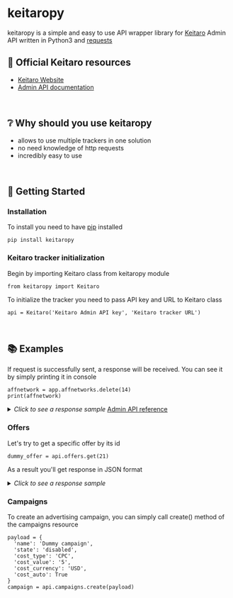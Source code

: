 # keitaropy
keitaropy is a simple and easy to use API wrapper library for [Keitaro](https://keitaro.io/) Admin API written in Python3 and [requests](https://pypi.org/project/requests/)
## 📄 Official Keitaro resources
* [Keitaro Website](https://keitaro.io/)
* [Admin API documentation](https://admin-api.docs.keitaro.io/)
<br />

## ❔ Why should you use keitaropy
* allows to use multiple trackers in one solution
* no need knowledge of http requests
* incredibly easy to use
<br />

## 📖 Getting Started
### Installation
To install you need to have [pip](https://pip.pypa.io/en/stable/installing/) installed
```
pip install keitaropy
```
### Keitaro tracker initialization
Begin by importing Keitaro class from keitaropy module
```
from keitaropy import Keitaro
```
To initialize the tracker you need to pass API key and URL to Keitaro class
```
api = Keitaro('Keitaro Admin API key', 'Keitaro tracker URL')
```
<br />

## 📚 Examples
If request is successfully sent, a response will be received. You can see it by simply printing it in console
```
affnetwork = app.affnetworks.delete(14)
print(affnetwork)
```
<details>
  <summary>
    <i>Click to see a response sample</i>
    <a href="https://admin-api.docs.keitaro.io/#tag/Affiliate-Networks/paths/~1affiliate_networks~1{id}/delete">
    Admin API reference</a>
  </summary>
  <p>
    {
      "id": 14,
      "name": "string",
      "postback_url": "string",
      "offer_param": "string",
      "state": "string",
      "template_name": "string",
      "notes": "string",
      "pull_api_options": "string",
      "created_at": "string",
      "updated_at": "string",
      "offers": "string"
    }
  </p>
</details>

### Offers
Let's try to get a specific offer by its id
```
dummy_offer = api.offers.get(21)
```
As a result you'll get response in JSON format
<details>
  <summary>
    <i>Click to see a response sample</i>
  </summary>
  <p>
    [
      {
      "id": 21,
      "name": "string",
      "group_id": 0,
      "action_type": "string",
      "action_payload": "string",
      "action_options": [],
      "affiliate_network_id": 0,
      "payout_value": 0,
      "payout_currency": "string",
      "payout_type": "string",
      "state": "string",
      "created_at": {},
      "updated_at": {},
      "payout_auto": true,
      "payout_upsell": true,
      "country": [],
      "notes": "string",
      "affiliate_network": "string",
      "archive": "string",
      "local_path": "string",
      "preview_path": "string"
      }
    ]
  </p>
</details>

### Campaigns
To create an advertising campaign, you can simply call create() method of the campaigns resource
```
payload = {
  'name': 'Dummy campaign',
  'state': 'disabled',
  'cost_type': 'CPC',
  'cost_value': '5',
  'cost_currency': 'USD',
  'cost_auto': True
}
campaign = api.campaigns.create(payload)
```


